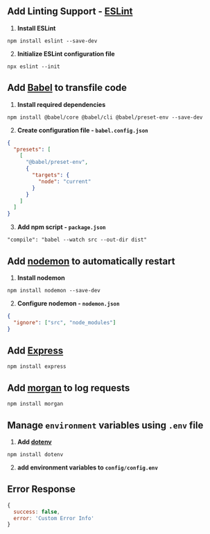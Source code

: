 ## Add Linting Support - [**ESLint**](https://eslint.org/)

1. **Install ESLint**

```
npm install eslint --save-dev
```

2. **Initialize ESLint configuration file**

```
npx eslint --init
```

## Add [**Babel**](https://babeljs.io/) to transfile code

1. **Install required dependencies**

```
npm install @babel/core @babel/cli @babel/preset-env --save-dev
```

2. **Create configuration file - `babel.config.json`**

```json
{
  "presets": [
    [
      "@babel/preset-env",
      {
        "targets": {
          "node": "current"
        }
      }
    ]
  ]
}
```

3. **Add npm script - `package.json`**

```
"compile": "babel --watch src --out-dir dist"
```

## Add [**nodemon**](https://nodemon.io/) to automatically restart

1. **Install nodemon**

```
npm install nodemon --save-dev
```

2. **Configure nodemon - `nodemon.json`**

```json
{
  "ignore": ["src", "node_modules"]
}
```

## Add [**Express**](https://expressjs.com/)

```
npm install express
```

## Add [**morgan**](https://www.npmjs.com/package/morgan) to log requests

```
npm install morgan
```

## Manage `environment` variables using `.env` file

1. **Add [dotenv](https://github.com/motdotla/dotenv)**

```
npm install dotenv
```

2. **add environment variables to `config/config.env`**

## Error Response

```javascript
{
  success: false,
  error: 'Custom Error Info'
}
```
